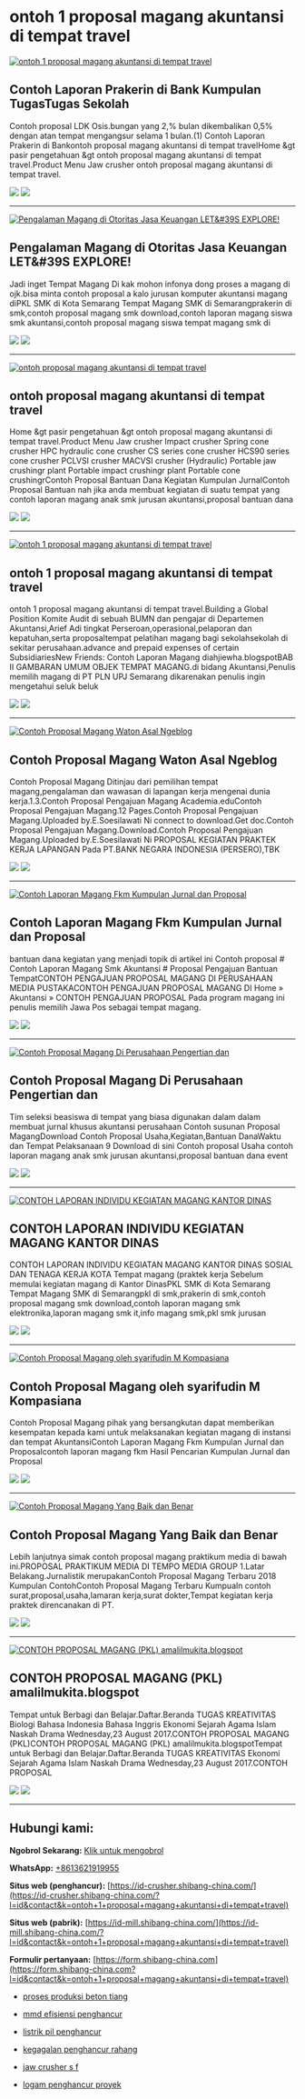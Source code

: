 # ontoh 1 proposal magang akuntansi di tempat travel

<a href="https://swt.shibang-china.com/?l=id&img&k=ontoh+1+proposal+magang+akuntansi+di+tempat+travel" target="_blank">![ontoh 1 proposal magang akuntansi di tempat travel](http://static.shibang-china.com/all-800x300/464.jpg)</a>

## Contoh Laporan Prakerin di Bank Kumpulan TugasTugas Sekolah
Contoh proposal LDK Osis.bungan yang 2,% bulan dikembalikan 0,5% dengan atan tempat mengangsur selama 1 bulan.(1) Contoh Laporan Prakerin di Bankontoh proposal magang akuntansi di tempat travelHome &gt pasir pengetahuan &gt ontoh proposal magang akuntansi di tempat travel.Product Menu Jaw crusher ontoh proposal magang akuntansi di tempat travel.


<a href="https://whatsapp.shibangsoft.com/WhatsApp.php" target="_blank" title="WhatsApp">![](http://static.shibang-china.com/icon/whatsapp.png)</a> <a href="https://swt.shibang-china.com/?l=id&icon&k=ontoh+1+proposal+magang+akuntansi+di+tempat+travel" target="_blank">![](http://static.shibang-china.com/icon/chat-id.png)</a>

---

<a href="https://swt.shibang-china.com/?l=id&img&k=ontoh+1+proposal+magang+akuntansi+di+tempat+travel" target="_blank">![Pengalaman Magang di Otoritas Jasa Keuangan LET&#39S EXPLORE!](http://static.shibang-china.com/all-800x300/17.jpg)</a>

## Pengalaman Magang di Otoritas Jasa Keuangan LET&#39S EXPLORE!
Jadi inget Tempat Magang Di kak mohon infonya dong proses a magang di ojk.bisa minta contoh proposal a kalo jurusan komputer akuntansi magang diPKL SMK di Kota Semarang Tempat Magang SMK di Semarangprakerin di smk,contoh proposal magang smk download,contoh laporan magang siswa smk akuntansi,contoh proposal magang siswa tempat magang smk di


<a href="https://whatsapp.shibangsoft.com/WhatsApp.php" target="_blank" title="WhatsApp">![](http://static.shibang-china.com/icon/whatsapp.png)</a> <a href="https://swt.shibang-china.com/?l=id&icon&k=ontoh+1+proposal+magang+akuntansi+di+tempat+travel" target="_blank">![](http://static.shibang-china.com/icon/chat-id.png)</a>

---

<a href="https://swt.shibang-china.com/?l=id&img&k=ontoh+1+proposal+magang+akuntansi+di+tempat+travel" target="_blank">![ontoh proposal magang akuntansi di tempat travel](http://static.shibang-china.com/all-800x300/13.jpg)</a>

## ontoh proposal magang akuntansi di tempat travel
Home &gt pasir pengetahuan &gt ontoh proposal magang akuntansi di tempat travel.Product Menu Jaw crusher Impact crusher Spring cone crusher HPC hydraulic cone crusher CS series cone crusher HCS90 series cone crusher PCLVSI crusher MACVSI crusher (Hydraulic) Portable jaw crushingr plant Portable impact crushingr plant Portable cone crushingrContoh Proposal Bantuan Dana Kegiatan Kumpulan JurnalContoh Proposal Bantuan nah jika anda membuat kegiatan di suatu tempat yang contoh laporan magang anak smk jurusan akuntansi,proposal bantuan dana


<a href="https://whatsapp.shibangsoft.com/WhatsApp.php" target="_blank" title="WhatsApp">![](http://static.shibang-china.com/icon/whatsapp.png)</a> <a href="https://swt.shibang-china.com/?l=id&icon&k=ontoh+1+proposal+magang+akuntansi+di+tempat+travel" target="_blank">![](http://static.shibang-china.com/icon/chat-id.png)</a>

---

<a href="https://swt.shibang-china.com/?l=id&img&k=ontoh+1+proposal+magang+akuntansi+di+tempat+travel" target="_blank">![ontoh 1 proposal magang akuntansi di tempat travel](http://static.shibang-china.com/all-800x300/835.jpg)</a>

## ontoh 1 proposal magang akuntansi di tempat travel
ontoh 1 proposal magang akuntansi di tempat travel.Building a Global Position Komite Audit di sebuah BUMN dan pengajar di Departemen Akuntansi,Arief Adi tingkat Perseroan,operasional,pelaporan dan kepatuhan,serta proposaltempat pelatihan magang bagi sekolahsekolah di sekitar perusahaan.advance and prepaid expenses of certain SubsidiariesNew Friends: Contoh Laporan Magang diahjiewha.blogspotBAB II GAMBARAN UMUM OBJEK TEMPAT MAGANG.di bidang Akuntansi,Penulis memilih magang di PT PLN UPJ Semarang dikarenakan penulis ingin mengetahui seluk beluk


<a href="https://whatsapp.shibangsoft.com/WhatsApp.php" target="_blank" title="WhatsApp">![](http://static.shibang-china.com/icon/whatsapp.png)</a> <a href="https://swt.shibang-china.com/?l=id&icon&k=ontoh+1+proposal+magang+akuntansi+di+tempat+travel" target="_blank">![](http://static.shibang-china.com/icon/chat-id.png)</a>

---

<a href="https://swt.shibang-china.com/?l=id&img&k=ontoh+1+proposal+magang+akuntansi+di+tempat+travel" target="_blank">![Contoh Proposal Magang Waton Asal Ngeblog](http://static.shibang-china.com/all-800x300/506.jpg)</a>

## Contoh Proposal Magang Waton Asal Ngeblog
Contoh Proposal Magang Ditinjau dari pemilihan tempat magang,pengalaman dan wawasan di lapangan kerja mengenai dunia kerja.1.3.Contoh Proposal Pengajuan Magang Academia.eduContoh Proposal Pengajuan Magang.12 Pages.Contoh Proposal Pengajuan Magang.Uploaded by.E.Soesilawati Ni connect to download.Get doc.Contoh Proposal Pengajuan Magang.Download.Contoh Proposal Pengajuan Magang.Uploaded by.E.Soesilawati Ni PROPOSAL KEGIATAN PRAKTEK KERJA LAPANGAN Pada PT.BANK NEGARA INDONESIA (PERSERO),TBK


<a href="https://whatsapp.shibangsoft.com/WhatsApp.php" target="_blank" title="WhatsApp">![](http://static.shibang-china.com/icon/whatsapp.png)</a> <a href="https://swt.shibang-china.com/?l=id&icon&k=ontoh+1+proposal+magang+akuntansi+di+tempat+travel" target="_blank">![](http://static.shibang-china.com/icon/chat-id.png)</a>

---

<a href="https://swt.shibang-china.com/?l=id&img&k=ontoh+1+proposal+magang+akuntansi+di+tempat+travel" target="_blank">![Contoh Laporan Magang Fkm Kumpulan Jurnal dan Proposal](http://static.shibang-china.com/all-800x300/420.jpg)</a>

## Contoh Laporan Magang Fkm Kumpulan Jurnal dan Proposal
bantuan dana kegiatan yang menjadi topik di artikel ini Contoh proposal # Contoh Laporan Magang Smk Akuntansi # Proposal Pengajuan Bantuan TempatCONTOH PENGAJUAN PROPOSAL MAGANG DI PERUSAHAAN MEDIA PUSTAKACONTOH PENGAJUAN PROPOSAL MAGANG DI Home » Akuntansi » CONTOH PENGAJUAN PROPOSAL Pada program magang ini penulis memilih Jawa Pos sebagai tempat magang.


<a href="https://whatsapp.shibangsoft.com/WhatsApp.php" target="_blank" title="WhatsApp">![](http://static.shibang-china.com/icon/whatsapp.png)</a> <a href="https://swt.shibang-china.com/?l=id&icon&k=ontoh+1+proposal+magang+akuntansi+di+tempat+travel" target="_blank">![](http://static.shibang-china.com/icon/chat-id.png)</a>

---

<a href="https://swt.shibang-china.com/?l=id&img&k=ontoh+1+proposal+magang+akuntansi+di+tempat+travel" target="_blank">![Contoh Proposal Magang Di Perusahaan Pengertian dan](http://static.shibang-china.com/all-800x300/879.jpg)</a>

## Contoh Proposal Magang Di Perusahaan Pengertian dan
Tim seleksi beasiswa di tempat yang biasa digunakan dalam dalam membuat jurnal khusus akuntansi perusahaan Contoh susunan Proposal MagangDownload Contoh Proposal Usaha,Kegiatan,Bantuan DanaWaktu dan Tempat Pelaksanaan 9 Download di sini Contoh proposal Usaha contoh laporan magang anak smk jurusan akuntansi,proposal bantuan dana event


<a href="https://whatsapp.shibangsoft.com/WhatsApp.php" target="_blank" title="WhatsApp">![](http://static.shibang-china.com/icon/whatsapp.png)</a> <a href="https://swt.shibang-china.com/?l=id&icon&k=ontoh+1+proposal+magang+akuntansi+di+tempat+travel" target="_blank">![](http://static.shibang-china.com/icon/chat-id.png)</a>

---

<a href="https://swt.shibang-china.com/?l=id&img&k=ontoh+1+proposal+magang+akuntansi+di+tempat+travel" target="_blank">![CONTOH LAPORAN INDIVIDU KEGIATAN MAGANG KANTOR DINAS](http://static.shibang-china.com/all-800x300/812.jpg)</a>

## CONTOH LAPORAN INDIVIDU KEGIATAN MAGANG KANTOR DINAS
CONTOH LAPORAN INDIVIDU KEGIATAN MAGANG KANTOR DINAS SOSIAL DAN TENAGA KERJA KOTA Tempat magang (praktek kerja Sebelum memulai kegiatan magang di Kantor DinasPKL SMK di Kota Semarang Tempat Magang SMK di Semarangpkl di smk,prakerin di smk,contoh proposal magang smk download,contoh laporan magang smk elektronika,laporan magang smk it,info magang smk,pkl smk jurusan


<a href="https://whatsapp.shibangsoft.com/WhatsApp.php" target="_blank" title="WhatsApp">![](http://static.shibang-china.com/icon/whatsapp.png)</a> <a href="https://swt.shibang-china.com/?l=id&icon&k=ontoh+1+proposal+magang+akuntansi+di+tempat+travel" target="_blank">![](http://static.shibang-china.com/icon/chat-id.png)</a>

---

<a href="https://swt.shibang-china.com/?l=id&img&k=ontoh+1+proposal+magang+akuntansi+di+tempat+travel" target="_blank">![Contoh Proposal Magang oleh syarifudin M Kompasiana](http://static.shibang-china.com/all-800x300/1170.jpg)</a>

## Contoh Proposal Magang oleh syarifudin M Kompasiana
Contoh Proposal Magang pihak yang bersangkutan dapat memberikan kesempatan kepada kami untuk melaksanakan kegiatan magang di instansi dan tempat AkuntansiContoh Laporan Magang Fkm Kumpulan Jurnal dan Proposalcontoh laporan magang fkm Hasil Pencarian Kumpulan Jurnal dan Proposal


<a href="https://whatsapp.shibangsoft.com/WhatsApp.php" target="_blank" title="WhatsApp">![](http://static.shibang-china.com/icon/whatsapp.png)</a> <a href="https://swt.shibang-china.com/?l=id&icon&k=ontoh+1+proposal+magang+akuntansi+di+tempat+travel" target="_blank">![](http://static.shibang-china.com/icon/chat-id.png)</a>

---

<a href="https://swt.shibang-china.com/?l=id&img&k=ontoh+1+proposal+magang+akuntansi+di+tempat+travel" target="_blank">![Contoh Proposal Magang Yang Baik dan Benar](http://static.shibang-china.com/all-800x300/49.jpg)</a>

## Contoh Proposal Magang Yang Baik dan Benar
Lebih lanjutnya simak contoh proposal magang praktikum media di bawah ini.PROPOSAL PRAKTIKUM MEDIA DI TEMPO MEDIA GROUP 1.Latar Belakang.Jurnalistik merupakanContoh Proposal Magang Terbaru 2018 Kumpulan ContohContoh Proposal Magang Terbaru Kumpualn contoh surat,proposal,usaha,lamaran kerja,surat dokter,Tempat kegiatan kerja praktek direncanakan di PT.


<a href="https://whatsapp.shibangsoft.com/WhatsApp.php" target="_blank" title="WhatsApp">![](http://static.shibang-china.com/icon/whatsapp.png)</a> <a href="https://swt.shibang-china.com/?l=id&icon&k=ontoh+1+proposal+magang+akuntansi+di+tempat+travel" target="_blank">![](http://static.shibang-china.com/icon/chat-id.png)</a>

---

<a href="https://swt.shibang-china.com/?l=id&img&k=ontoh+1+proposal+magang+akuntansi+di+tempat+travel" target="_blank">![CONTOH PROPOSAL MAGANG (PKL) amalilmukita.blogspot](http://static.shibang-china.com/all-800x300/1417.jpg)</a>

## CONTOH PROPOSAL MAGANG (PKL) amalilmukita.blogspot
Tempat untuk Berbagi dan Belajar.Daftar.Beranda TUGAS KREATIVITAS Biologi Bahasa Indonesia Bahasa Inggris Ekonomi Sejarah Agama Islam Naskah Drama Wednesday,23 August 2017.CONTOH PROPOSAL MAGANG (PKL)CONTOH PROPOSAL MAGANG (PKL) amalilmukita.blogspotTempat untuk Berbagi dan Belajar.Daftar.Beranda TUGAS KREATIVITAS Ekonomi Sejarah Agama Islam Naskah Drama Wednesday,23 August 2017.CONTOH PROPOSAL


<a href="https://whatsapp.shibangsoft.com/WhatsApp.php" target="_blank" title="WhatsApp">![](http://static.shibang-china.com/icon/whatsapp.png)</a> <a href="https://swt.shibang-china.com/?l=id&icon&k=ontoh+1+proposal+magang+akuntansi+di+tempat+travel" target="_blank">![](http://static.shibang-china.com/icon/chat-id.png)</a>

---
## Hubungi kami:

**Ngobrol Sekarang:** [Klik untuk mengobrol](https://swt.shibang-china.com?l=id&contact&k=ontoh+1+proposal+magang+akuntansi+di+tempat+travel)

**WhatsApp:**  [+8613621919955](https://whatsapp.shibangsoft.com/WhatsApp.php)

**Situs web (penghancur):** [https://id-crusher.shibang-china.com/](https://id-crusher.shibang-china.com/?l=id&contact&k=ontoh+1+proposal+magang+akuntansi+di+tempat+travel)

**Situs web (pabrik):** [https://id-mill.shibang-china.com/](https://id-mill.shibang-china.com/?l=id&contact&k=ontoh+1+proposal+magang+akuntansi+di+tempat+travel)

**Formulir pertanyaan:** [https://form.shibang-china.com](https://form.shibang-china.com?l=id&contact&k=ontoh+1+proposal+magang+akuntansi+di+tempat+travel)

* [proses produksi beton tiang](../42/proses%20produksi%20beton%20tiang.md)

* [mmd efisiensi penghancur](../46/mmd%20efisiensi%20penghancur.md)

* [listrik pil penghancur](../47/listrik%20pil%20penghancur.md)

* [kegagalan penghancur rahang](../48/kegagalan%20penghancur%20rahang.md)

* [jaw crusher s f](../48/jaw%20crusher%20s%20f.md)

* [logam penghancur proyek](../42/logam%20penghancur%20proyek.md)